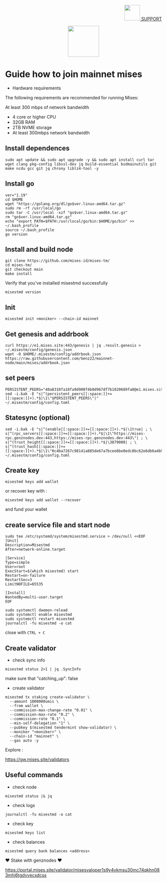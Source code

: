<p align="right">
    <a href="https://t.me/genznodes">
    <img width="auto" height="50" src="https://user-images.githubusercontent.com/94878333/204091299-78a00a6b-a288-4db5-883f-1ef5106020e4.jpg">
    SUPPORT
    </a>
</p>


<p align="center">
    <img height="100" width="auto" src="https://user-images.githubusercontent.com/94878333/204089761-19c1cebf-ce7f-4d81-bade-46072cc99dd0.jpg">
</p>

# Guide how to join mainnet mises

- Hardware requirements

The following requirements are recommended for running Mises:

At least 300 mbps of network bandwidth

- 4 core or higher CPU
- 32GB RAM
- 2TB NVME storage
- At least 300mbps network bandwidth

## Install dependences

```
sudo apt update && sudo apt upgrade -y && sudo apt install curl tar wget clang pkg-config libssl-dev jq build-essential bsdmainutils git make ncdu gcc git jq chrony liblz4-tool -y
```

## Install go

```
ver="1.19"
cd $HOME
wget "https://golang.org/dl/go$ver.linux-amd64.tar.gz"
sudo rm -rf /usr/local/go
sudo tar -C /usr/local -xzf "go$ver.linux-amd64.tar.gz"
rm "go$ver.linux-amd64.tar.gz"
echo "export PATH=$PATH:/usr/local/go/bin:$HOME/go/bin" >> ~/.bash_profile
source ~/.bash_profile
go version
```

## Install and build node

```
git clone https://github.com/mises-id/mises-tm/
cd mises-tm/
git checkout main
make install
```

Verify that you've installed misestmd successfully

```
misestmd version
```

## Init

```
misestmd init <moniker> --chain-id mainnet
```

## Get genesis and addrbook

```
curl https://e1.mises.site:443/genesis | jq .result.genesis > ~/.misestm/config/genesis.json
wget -O $HOME/.misestm/config/addrbook.json https://raw.githubusercontent.com/Genz22/mainnet-node/main/mises/addrbook.json
```

## set peers

```
PERSISTENT_PEERS="40a8318fa18fa9d900f4b0d967df7b1020689fa0@e1.mises.site:26656"
sed -i.bak -E "s|^(persistent_peers[[:space:]]+=[[:space:]]+).*$|\1\"$PERSISTENT_PEERS\"|"  ~/.misestm/config/config.toml
```

## Statesync (optional)


```
sed -i.bak -E "s|^(enable[[:space:]]+=[[:space:]]+).*$|\1true| ; \
s|^(rpc_servers[[:space:]]+=[[:space:]]+).*$|\1\"https://mises-rpc.genznodes.dev:443,https://mises-rpc.genznodes.dev:443\"| ; \
s|^(trust_height[[:space:]]+=[[:space:]]+).*$|\3879000| ; \
s|^(trust_hash[[:space:]]+=[[:space:]]+).*$|\1\"0c4ba7267c98141a885de67a7bcee6be0edc8bc62e6db6a4b95446e0bf9f805e\"|"  ~/.misestm/config/config.toml
```


## Create key

```
misestmd keys add wallet
```

or recover key with :

```
misestmd keys add wallet --recover
```

and fund your wallet

## create service file and start node

```
sudo tee /etc/systemd/system/misestmd.service > /dev/null <<EOF
[Unit]
Description=Misestmd
After=network-online.target

[Service]
Type=simple
User=root
ExecStart=$(which misestmd) start  
Restart=on-failure
RestartSec=3
LimitNOFILE=65535

[Install]
WantedBy=multi-user.target
EOF
```

```
sudo systemctl daemon-reload
sudo systemctl enable misestmd
sudo systemctl restart misestmd
journalctl -fu misestmd -o cat
```

close with `CTRL + C`

## Create validator

- check sync info

```
misestmd status 2>1 | jq .SyncInfo
```

make sure that "catching_up": false

- create validator

```
misestmd tx staking create-validator \
  --amount 1000000umis \
  --from wallet \
  --commission-max-change-rate "0.01" \
  --commission-max-rate "0.2" \
  --commission-rate "0.1" \
  --min-self-delegation "1" \
  --pubkey $(misestmd tendermint show-validator) \
  --moniker "<moniker>" \
  --chain-id "mainnet" \
  --gas auto -y
```

Explore :

https://gw.mises.site/validators

## Useful commands

- check node

```
misestmd status |& jq
```

- check logs

```
journalctl -fu misestmd -o cat
```

- check key

```
misestmd keys list
```

- check balances 

```
misestmd query bank balances <address>
```

❤ Stake with genznodes ❤

https://portal.mises.site/validator/misesvaloper1s9y4vkmsu30mc74qkhn083mhj6tgdvvecxdcss
